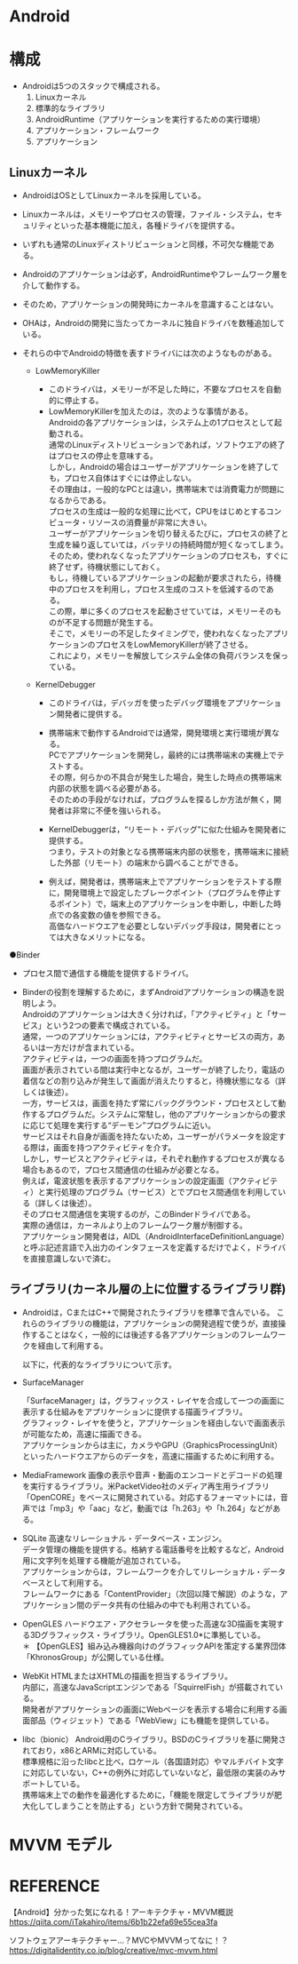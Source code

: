 # Android


# 構成
- Androidは5つのスタックで構成される。
    1. Linuxカーネル
    1. 標準的なライブラリ
    1. AndroidRuntime（アプリケーションを実行するための実行環境）
    1. アプリケーション・フレームワーク
    1. アプリケーション

[](../PIC/fig2.jpg)


## Linuxカーネル
- AndroidはOSとしてLinuxカーネルを採用している。
- Linuxカーネルは，メモリーやプロセスの管理，ファイル・システム，セキュリティといった基本機能に加え，各種ドライバを提供する。
- いずれも通常のLinuxディストリビューションと同様，不可欠な機能である。

- Androidのアプリケーションは必ず，AndroidRuntimeやフレームワーク層を介して動作する。
- そのため，アプリケーションの開発時にカーネルを意識することはない。

- OHAは，Androidの開発に当たってカーネルに独自ドライバを数種追加している。
- それらの中でAndroidの特徴を表すドライバには次のようなものがある。

    - LowMemoryKiller
        - このドライバは，メモリーが不足した時に，不要なプロセスを自動的に停止する。
        - LowMemoryKillerを加えたのは，次のような事情がある。  
            Androidの各アプリケーションは，システム上の1プロセスとして起動される。  
            通常のLinuxディストリビューションであれば，ソフトウエアの終了はプロセスの停止を意味する。  
            しかし，Androidの場合はユーザーがアプリケーションを終了しても，プロセス自体はすぐには停止しない。  
            その理由は，一般的なPCとは違い，携帯端末では消費電力が問題になるからである。  
            プロセスの生成は一般的な処理に比べて，CPUをはじめとするコンピュータ・リソースの消費量が非常に大きい。  
            ユーザーがアプリケーションを切り替えるたびに，プロセスの終了と生成を繰り返していては，バッテリの持続時間が短くなってしまう。  
            そのため，使われなくなったアプリケーションのプロセスも，すぐに終了せず，待機状態にしておく。  
            もし，待機しているアプリケーションの起動が要求されたら，待機中のプロセスを利用し，プロセス生成のコストを低減するのである。  
            この際，単に多くのプロセスを起動させていては，メモリーそのものが不足する問題が発生する。  
            そこで，メモリーの不足したタイミングで，使われなくなったアプリケーションのプロセスをLowMemoryKillerが終了させる。  
            これにより，メモリーを解放してシステム全体の負荷バランスを保っている。

    - KernelDebugger
        - このドライバは，デバッガを使ったデバッグ環境をアプリケーション開発者に提供する。

        - 携帯端末で動作するAndroidでは通常，開発環境と実行環境が異なる。  
        PCでアプリケーションを開発し，最終的には携帯端末の実機上でテストする。  
        その際，何らかの不具合が発生した場合，発生した時点の携帯端末内部の状態を調べる必要がある。  
        そのための手段がなければ，プログラムを探るしか方法が無く，開発者は非常に不便を強いられる。

        - KernelDebuggerは，“リモート・デバッグ”に似た仕組みを開発者に提供する。  
        つまり，テストの対象となる携帯端末内部の状態を，携帯端末に接続した外部（リモート）の端末から調べることができる。

        - 例えば，開発者は，携帯端末上でアプリケーションをテストする際に，開発環境上で設定したブレークポイント（プログラムを停止するポイント）で，端末上のアプリケーションを中断し，中断した時点での各変数の値を参照できる。  
        高価なハードウエアを必要としないデバッグ手段は，開発者にとっては大きなメリットになる。

●Binder
- プロセス間で通信する機能を提供するドライバ。

- Binderの役割を理解するために，まずAndroidアプリケーションの構造を説明しよう。  
Androidのアプリケーションは大きく分ければ，「アクティビティ」と「サービス」という2つの要素で構成されている。  
通常，一つのアプリケーションには，アクティビティとサービスの両方，あるいは一方だけが含まれている。  
アクティビティは，一つの画面を持つプログラムだ。  
画面が表示されている間は実行中となるが，ユーザーが終了したり，電話の着信などの割り込みが発生して画面が消えたりすると，待機状態になる（詳しくは後述）。  
一方，サービスは，画面を持たず常にバックグラウンド・プロセスとして動作するプログラムだ。システムに常駐し，他のアプリケーションからの要求に応じて処理を実行する“デーモン”プログラムに近い。  
サービスはそれ自身が画面を持たないため，ユーザーがパラメータを設定する際は，画面を持つアクティビティを介す。  
しかし，サービスとアクティビティは，それぞれ動作するプロセスが異なる場合もあるので，プロセス間通信の仕組みが必要となる。  
例えば，電波状態を表示するアプリケーションの設定画面（アクティビティ）と実行処理のプログラム（サービス）とでプロセス間通信を利用している（詳しくは後述）。    
そのプロセス間通信を実現するのが，このBinderドライバである。  
実際の通信は，カーネルより上のフレームワーク層が制御する。  
アプリケーション開発者は，AIDL（AndroidInterfaceDefinitionLanguage）と呼ぶ記述言語で入出力のインタフェースを定義するだけでよく，ドライバを直接意識しないで済む。


## ライブラリ(カーネル層の上に位置するライブラリ群)

- Androidは，CまたはC++で開発されたライブラリを標準で含んでいる。
    これらのライブラリの機能は，アプリケーションの開発過程で使うが，直接操作することはなく，一般的には後述する各アプリケーションのフレームワークを経由して利用する。

    以下に，代表的なライブラリについて示す。

- SurfaceManager

    「SurfaceManager」は，グラフィックス・レイヤを合成して一つの画面に表示する仕組みをアプリケーションに提供する描画ライブラリ。  
    グラフィック・レイヤを使うと，アプリケーションを経由しないで画面表示が可能なため，高速に描画できる。  
    アプリケーションからは主に，カメラやGPU（GraphicsProcessingUnit）といったハードウエアからのデータを，高速に描画するために利用する。  


- MediaFramework
    画像の表示や音声・動画のエンコードとデコードの処理を実行するライブラリ。米PacketVideo社のメディア再生用ライブラリ「OpenCORE」をベースに開発されている。対応するフォーマットには，音声では「mp3」や「aac」など，動画では「h.263」や「h.264」などがある。

- SQLite
    高速なリレーショナル・データベース・エンジン。  
    データ管理の機能を提供する。格納する電話番号を比較するなど，Android用に文字列を処理する機能が追加されている。  
    アプリケーションからは，フレームワークを介してリレーショナル・データベースとして利用する。  
    フレームワークにある「ContentProvider」（次回以降で解説）のような，アプリケーション間のデータ共有の仕組みの中でも利用されている。  

- OpenGLES
    ハードウエア・アクセラレータを使った高速な3D描画を実現する3Dグラフィックス・ライブラリ。OpenGLES1.0*に準拠している。  
    ＊ 【OpenGLES】組み込み機器向けのグラフィックAPIを策定する業界団体「KhronosGroup」が公開している仕様。  

- WebKit
    HTMLまたはXHTMLの描画を担当するライブラリ。  
    内部に，高速なJavaScriptエンジンである「SquirrelFish」が搭載されている。  
    開発者がアプリケーションの画面にWebページを表示する場合に利用する画面部品（ウィジェット）である「WebView」にも機能を提供している。  

- libc（bionic）
    Android用のCライブラリ。BSDのCライブラリを基に開発されており，x86とARMに対応している。  
    標準規格に沿ったlibcと比べ，ロケール（各国語対応）やマルチバイト文字に対応していない，C++の例外に対応していないなど，最低限の実装のみサポートしている。  
    携帯端末上での動作を最適化するために，「機能を限定してライブラリが肥大化してしまうことを防止する」という方針で開発されている。  



# MVVM モデル


# REFERENCE
【Android】分かった気になれる！アーキテクチャ・MVVM概説
https://qiita.com/iTakahiro/items/6b1b22efa69e55cea3fa

ソフトウェアアーキテクチャー…？MVCやMVVMってなに！？
https://digitalidentity.co.jp/blog/creative/mvc-mvvm.html